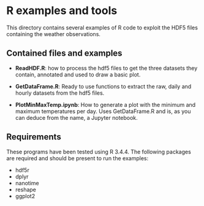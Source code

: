 # R examples and tools

This directory contains several examples of R code to exploit the HDF5 files
containing the weather observations.

## Contained files and examples

- **ReadHDF.R**: how to process the hdf5 files to get the three datasets they
contain, annotated and used to draw a basic plot.

- **GetDataFrame.R**: Ready to use functions to extract the raw, daily and hourly
datasets from the hdf5 files.

- **PlotMinMaxTemp.ipynb**: How to generate a plot with the minimum and maximum
temperatures per day. Uses GetDataFrame.R and is, as you can deduce from the
name, a Jupyter notebook.

## Requirements

These programs have been tested using R 3.4.4. The following packages are
required and should be present to run the examples:

- hdf5r
- dplyr
- nanotime
- reshape
- ggplot2
